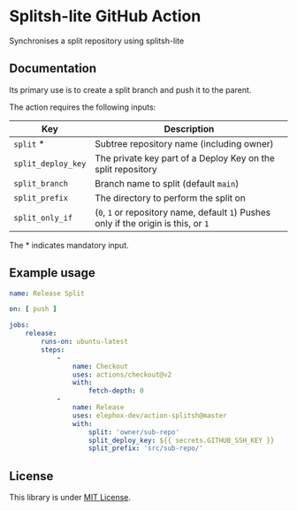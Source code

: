 Splitsh-lite GitHub Action
==========================

Synchronises a split repository using splitsh-lite

Documentation
-------------

Its primary use is to create a split branch and push it to the parent.

The action requires the following inputs:

| Key                | Description                                                                          |
|--------------------|--------------------------------------------------------------------------------------|
| `split` *          | Subtree repository name (including owner)                                            |
| `split_deploy_key` | The private key part of a Deploy Key on the split repository                         |
| `split_branch`     | Branch name to split (default `main`)                                                |
| `split_prefix`     | The directory to perform the split on                                                |
| `split_only_if`    | (`0`, `1` or repository name, default `1`) Pushes only if the origin is this, or `1` |

The * indicates mandatory input.

Example usage
-------------

```yaml
name: Release Split

on: [ push ]

jobs:
    release:
        runs-on: ubuntu-latest
        steps:
            -
                name: Checkout
                uses: actions/checkout@v2
                with:
                    fetch-depth: 0
            -
                name: Release
                uses: elephox-dev/action-splitsh@master
                with:
                    split: 'owner/sub-repo'
                    split_deploy_key: ${{ secrets.GITHUB_SSH_KEY }}
                    split_prefix: 'src/sub-repo/'
```

License
-------

This library is under [MIT License](http://opensource.org/licenses/mit-license.php).
